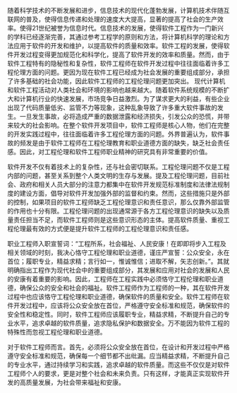 随着科学技术的不断发展和进步，信息技术的现代化蓬勃发展，计算机技术伴随互联网的普及，使得信息传递和处理的速度大大提高，显著的提高了社会的生产效率。使得21世纪被誉为信息时代。信息技术的发展，使得软件工程作为一门新兴的学科已经逐渐完善，其通过参考工程学的原则和方法，将计算机科学的理论和方法应用于软件的开发和维护，以提高软件的质量和效率。软件工程的发展，使得软件开发过程变得更加规范化和科学化，提高了软件开发的效率和质量。然而，由于软件工程特有的隐秘性和复杂性，软件工程师在软件开发过程中往往面临着许多工程伦理方面的问题。更因为现在软件工程已经成为社会发展的重要组成部分，承担了许多基础的社会功能，因此软件工程师的工程伦理问题更加突出。
现代计算机和软件工程活动对人类社会和环境的影响也越来越大。随着软件系统规模的不断扩大和计算机行业的快速发展，市场竞争日益激烈。为了谋求更大的利益，有些企业出现了代码质量低劣、监管不力等现象，这种乱象导致了许多重大软件事故的发生。一旦发生事故，必将造成严重的数据泄露和经济损失，引发公众的恐慌，并带来较大的社会影响。在整个软件开发项目中，软件工程师是核心人物，他们在完整的开发实践过程中，往往面临着许多工程伦理方面的问题。外界普遍认为，软件事故的频发是由于软件工程师在工程伦理教育和职业道德方面的缺失，缺乏社会责任感。因此，对工程伦理和软件工程师职业精神的研究具有非常重要的价值。

软件开发不仅有着技术上的复杂性，还与社会密切联系。工程伦理问题不仅是工程内部的问题，甚至关系到整个人类文明的生存与发展。提及工程伦理问题，目前社会、政府和相关人员大部分的注意力都集中在软件开发规范标准制度和法律法规制度的建设方面，倡导对软件开发加强外部的监督和约束。然而，这些措施只是外部的控制，如果项目的软件工程师缺乏工程伦理意识和责任意识，那么仅靠外部监管的作用也十分有限。工程伦理问题的出现通常源于各方工程伦理意识的缺失以及质量责任担当不足，而软件工程师则是这些意识形态的主体。提高软件质量、重视工程伦理最有效的方式便是提升软件工程师的工程伦理意识和责任感。


职业工程师入职宣誓词：“工程所系，社会福祉、人民安康！在即即将步入工程及相关领域的时刻，我决心恪守工程伦理和职业道德，谨庄严宣誓：公众安全，永在首位；履职专业，精益求精；言行如一，惟诚惟信；进取不解，矢志创新。”。其就明确指出工程作为现代社会中的重要组成部分，其发展和应用对社会的发展和人民的安康有着重要的影响。因此，工程师在工程实践中必须恪守工程伦理和职业道德，确保公众的安全和社会的福祉。软件工程师作为工程师的一种，其在软件开发过程中也应该恪守工程伦理和职业道德，确保软件的质量和安全。软件工程师在软件开发过程中，应该将公众安全放在首位，严格遵守安全标准和规范，确保软件的安全性和稳定性。同时，软件工程师应该履职专业，精益求精，不断提升自己的专业水平，追求卓越的软件质量，追求隐私保护和数据安全。万不能因为软件工程的特殊性而忽视工程伦理和职业道德。

对于软件工程师而言。首先，必须将公众安全放在首位，在设计和开发过程中严格遵守安全标准和规范，确保每一个细节都不出纰漏。应当精益求精，不断提升自己的专业水平，通过持续学习和实践，追求卓越的软件质量。而这些不仅仅是对软件工程师个人的要求，更是对整个社会和未来负责。只有这样，才能真正实现软件开发的高质量发展，为社会带来福祉和安康。